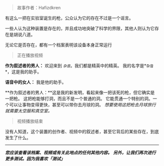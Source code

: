 > 故事作者：Hafizdkren

有这么一把在实验室诞生的枪，公众认为它的存在不过是一个谣言。

一些人认为这种装置是存在的，并且成功地突破了科学的界限，其他人则认为它存在是胡说八道。

无论它是否存在，都有一个档案表明该设备本身正常运行

> 正在播放视频

**作为叙述者的男人：** 欢迎来到 *`杂音`*。我们都是精英中的精英。
    我的名字是*`杂音`*，这是我的助手。

**语音中的女人：** 我是他的助手。

**作为叙述者的男人：**这是我的新发明，看起来像一把该死的枪，但它确实是一把枪。
    这把枪能够打洞，而且不是一个普通的洞。
    它能贯通一个特别的洞。一个可以让事物变得更快，甚至可以带你去月球的洞。
    *想要使用这把枪去月球旅行就需要太空服和真空室。*

> 视频播放结束

没有人知道，这个装置的创作者、视频中的叙述者，甚至它背后的某些存在，到底发生了什么。

----------

***您应该查看该档案、视频或有关此地点的任何其他内容。***
***另外，让我们再次进行更多测试。因为我喜欢「测试」***